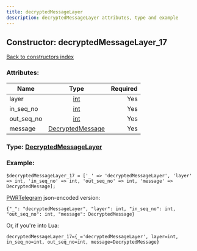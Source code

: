 ```yaml
---
title: decryptedMessageLayer
description: decryptedMessageLayer attributes, type and example
---
```

## Constructor: decryptedMessageLayer\_17  
[Back to constructors index](index.md)



### Attributes:

| Name     |    Type       | Required |
|----------|:-------------:|---------:|
|layer|[int](../types/int.md) | Yes|
|in\_seq\_no|[int](../types/int.md) | Yes|
|out\_seq\_no|[int](../types/int.md) | Yes|
|message|[DecryptedMessage](../types/DecryptedMessage.md) | Yes|



### Type: [DecryptedMessageLayer](../types/DecryptedMessageLayer.md)


### Example:

```
$decryptedMessageLayer_17 = ['_' => 'decryptedMessageLayer', 'layer' => int, 'in_seq_no' => int, 'out_seq_no' => int, 'message' => DecryptedMessage];
```  

[PWRTelegram](https://pwrtelegram.xyz) json-encoded version:

```
{"_": "decryptedMessageLayer", "layer": int, "in_seq_no": int, "out_seq_no": int, "message": DecryptedMessage}
```


Or, if you're into Lua:  


```
decryptedMessageLayer_17={_='decryptedMessageLayer', layer=int, in_seq_no=int, out_seq_no=int, message=DecryptedMessage}

```


